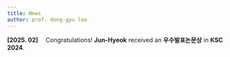 ```yaml
---
title: News
author: prof. dong-gyu lee
---
```

<strong>[2025. 02]</strong>&emsp;
Congratulations! <strong>Jun-Hyeok</strong> received an <strong>우수발표논문상</strong> in <strong>KSC 2024</strong>.
